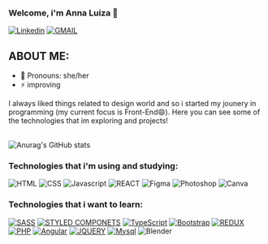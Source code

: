 ### Welcome, i'm Anna Luiza 🦆

[![Linkedin](https://img.shields.io/badge/LinkedIn-0077B5?style=for-the-badge&logo=linkedin&logoColor=white)](https://www.linkedin.com/in/annaluizando/)
[![GMAIL](https://img.shields.io/badge/Gmail-D14836?style=for-the-badge&logo=gmail&logoColor=white)](mailto:annaluiza.ndo@gmail.com)

## ABOUT ME:
- 👻 Pronouns: she/her
- ⚡ improving

I always liked things related to design world and so i started my jounery in programming (my current focus is Front-End😄). Here you can see some of the technologies that im exploring and projects! 
<br><br>

![Anurag's GitHub stats](https://github-readme-stats.vercel.app/api?username=annaluizando&show_icons=true&theme=tokyonight)



### Technologies that i'm using and studying:


![HTML](https://img.shields.io/badge/HTML5-E34F26?style=for-the-badge&logo=html5&logoColor=white)
![CSS](https://img.shields.io/badge/CSS3-1572B6?style=for-the-badge&logo=css3&logoColor=white)
![Javascript](https://img.shields.io/badge/JavaScript-F7DF1E?style=for-the-badge&logo=javascript&logoColor=black)
![REACT](https://img.shields.io/badge/React-20232A?style=for-the-badge&logo=react&logoColor=61DAFB)
![Figma](https://img.shields.io/badge/figma-%23F24E1E.svg?style=for-the-badge&logo=figma&logoColor=white)
![Photoshop](https://img.shields.io/badge/Adobe%20Photoshop-31A8FF?style=for-the-badge&logo=Adobe%20Photoshop&logoColor=black)
![Canva](https://img.shields.io/badge/Canva-%2300C4CC.svg?style=for-the-badge&logo=Canva&logoColor=white)



### Technologies that i want to learn:


[![SASS](https://img.shields.io/badge/Sass-CC6699?style=for-the-badge&logo=sass&logoColor=white)](#)
[![STYLED COMPONETS](https://img.shields.io/badge/styled--components-DB7093?style=for-the-badge&logo=styled-components&logoColor=white)](#)
[![TypeScript](https://img.shields.io/badge/TypeScript-007ACC?style=for-the-badge&logo=typescript&logoColor=white)](#)
[![Bootstrap](https://img.shields.io/badge/Bootstrap-563D7C?style=for-the-badge&logo=bootstrap&logoColor=white)](#)
[![REDUX](https://img.shields.io/badge/Redux-593D88?style=for-the-badge&logo=redux&logoColor=white)](#)
[![PHP](https://img.shields.io/badge/PHP-777BB4?style=for-the-badge&logo=php&logoColor=white)](#)
[![Angular](https://img.shields.io/badge/Angular-DD0031?style=for-the-badge&logo=angular&logoColor=white)](#)
[![JQUERY](https://img.shields.io/badge/jQuery-0769AD?style=for-the-badge&logo=jquery&logoColor=white)](#)
[![Mysql](https://img.shields.io/badge/MySQL-005C84?style=for-the-badge&logo=mysql&logoColor=white)](#)
![Blender](https://img.shields.io/badge/blender-%23F5792A.svg?style=for-the-badge&logo=blender&logoColor=white)


